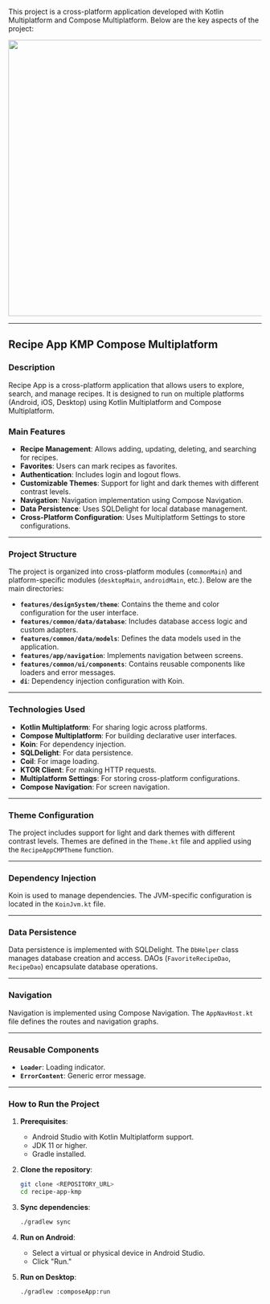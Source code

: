 This project is a cross-platform application developed with Kotlin Multiplatform and Compose Multiplatform. Below are the key aspects of the project:

<img height="550" src="https://github.com/user-attachments/assets/b924e57a-510a-4e4e-a022-1caef46543dc" />


---

## **Recipe App KMP Compose Multiplatform**

### **Description**
Recipe App is a cross-platform application that allows users to explore, search, and manage recipes. It is designed to run on multiple platforms (Android, iOS, Desktop) using Kotlin Multiplatform and Compose Multiplatform.

### **Main Features**
- **Recipe Management**: Allows adding, updating, deleting, and searching for recipes.
- **Favorites**: Users can mark recipes as favorites.
- **Authentication**: Includes login and logout flows.
- **Customizable Themes**: Support for light and dark themes with different contrast levels.
- **Navigation**: Navigation implementation using Compose Navigation.
- **Data Persistence**: Uses SQLDelight for local database management.
- **Cross-Platform Configuration**: Uses Multiplatform Settings to store configurations.

---

### **Project Structure**
The project is organized into cross-platform modules (`commonMain`) and platform-specific modules (`desktopMain`, `androidMain`, etc.). Below are the main directories:

- **`features/designSystem/theme`**: Contains the theme and color configuration for the user interface.
- **`features/common/data/database`**: Includes database access logic and custom adapters.
- **`features/common/data/models`**: Defines the data models used in the application.
- **`features/app/navigation`**: Implements navigation between screens.
- **`features/common/ui/components`**: Contains reusable components like loaders and error messages.
- **`di`**: Dependency injection configuration with Koin.

---

### **Technologies Used**
- **Kotlin Multiplatform**: For sharing logic across platforms.
- **Compose Multiplatform**: For building declarative user interfaces.
- **Koin**: For dependency injection.
- **SQLDelight**: For data persistence.
- **Coil**: For image loading.
- **KTOR Client**: For making HTTP requests.
- **Multiplatform Settings**: For storing cross-platform configurations.
- **Compose Navigation**: For screen navigation.

---

### **Theme Configuration**
The project includes support for light and dark themes with different contrast levels. Themes are defined in the `Theme.kt` file and applied using the `RecipeAppCMPTheme` function.

---

### **Dependency Injection**
Koin is used to manage dependencies. The JVM-specific configuration is located in the `KoinJvm.kt` file.

---

### **Data Persistence**
Data persistence is implemented with SQLDelight. The `DbHelper` class manages database creation and access. DAOs (`FavoriteRecipeDao`, `RecipeDao`) encapsulate database operations.

---

### **Navigation**
Navigation is implemented using Compose Navigation. The `AppNavHost.kt` file defines the routes and navigation graphs.

---

### **Reusable Components**
- **`Loader`**: Loading indicator.
- **`ErrorContent`**: Generic error message.

---

### **How to Run the Project**
1. **Prerequisites**:
    - Android Studio with Kotlin Multiplatform support.
    - JDK 11 or higher.
    - Gradle installed.

2. **Clone the repository**:
   ```bash
   git clone <REPOSITORY_URL>
   cd recipe-app-kmp
   ```

3. **Sync dependencies**:
   ```bash
   ./gradlew sync
   ```

4. **Run on Android**:
    - Select a virtual or physical device in Android Studio.
    - Click "Run."

5. **Run on Desktop**:
   ```bash
   ./gradlew :composeApp:run
   ```
